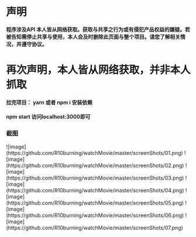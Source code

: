 # 声明 #
**程序涉及API 本人皆从网络获取。获取与共享之行为或有侵犯产品权益的嫌疑。若被告知需停止共享与使用，本人会及时删除此页面与整个项目。请您了解相关情况，并遵守协议。**
<h1>再次声明，本人皆从网络获取，并非本人抓取</h2>

<h4>拉完项目： yarn 或者  npm i 安装依赖</h4>

<h4> npm start 访问localhost:3000即可</h4>
<h3>截图</h3>
![image](https://github.com/R10burning/watchMovie/master/screenShots/01.png)
![image](https://github.com/R10burning/watchMovie/master/screenShots/02.png)
![image](https://github.com/R10burning/watchMovie/master/screenShots/03.png)
![image](https://github.com/R10burning/watchMovie/master/screenShots/04.png)
![image](https://github.com/R10burning/watchMovie/master/screenShots/05.png)
![image](https://github.com/R10burning/watchMovie/master/screenShots/06.png)
![image](https://github.com/R10burning/watchMovie/master/screenShots/07.png)